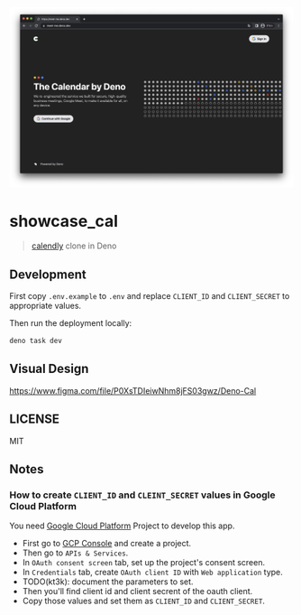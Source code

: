 ![](./doc/screenshot.png)

# showcase_cal

> [calendly](https://calendly.com/) clone in Deno

## Development

First copy `.env.example` to `.env` and replace `CLIENT_ID` and `CLIENT_SECRET`
to appropriate values.

Then run the deployment locally:

```sh
deno task dev
```
## Visual Design

https://www.figma.com/file/P0XsTDIeiwNhm8jFS03gwz/Deno-Cal

## LICENSE

MIT

## Notes

### How to create `CLIENT_ID` and `CLEINT_SECRET` values in Google Cloud Platform

You need [Google Cloud Platform](https://console.cloud.google.com/) Project to develop this app.

- First go to [GCP Console](https://console.cloud.google.com/) and create a project.
- Then go to `APIs & Services`.
- In `OAuth consent screen` tab, set up the project's consent screen.
- In `Credentials` tab, create `OAuth client ID` with `Web application` type.
- TODO(kt3k): document the parameters to set.
- Then you'll find client id and client secrent of the oauth client.
- Copy those values and set them as `CLIENT_ID` and `CLIENT_SECRET`.
